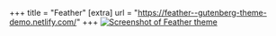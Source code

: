 +++
title = "Feather"
[extra]
url = "https://feather--gutenberg-theme-demo.netlify.com/"
+++
[![Screenshot of Feather theme](feather_screenshot.png)](https://feather--gutenberg-theme-demo.netlify.com/)
